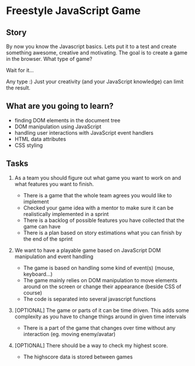 # Freestyle JavaScript Game

## Story

By now you know the Javascript basics. Lets put it to a test and create something awesome, creative and motivating. The goal is to create a game in the browser. What type of game?

Wait for it...

Any type :) Just your creativity (and your JavaScript knowledge) can limit the result.

## What are you going to learn?

- finding DOM elements in the document tree
- DOM manipulation using JavaScript
- handling user interactions with JavaScript event handlers
- HTML data attributes
- CSS styling

## Tasks

1. As a team you should figure out what game you want to work on and what features you want to finish.
    - There is a game that the whole team agrees you would like to implement
    - Checked your game idea with a mentor to make sure it can be realistically implemented in a sprint
    - There is a backlog of possible features you have collected that the game can have
    - There is a plan based on story estimations what you can finish by the end of the sprint

2. We want to have a playable game based on JavaScript DOM manipulation and event handling
    - The game is based on handling some kind of event(s) (mouse, keyboard...)
    - The game mainly relies on DOM manipulation to move elements around on the screen or change their appearance (beside CSS of course)
    - The code is separated into several javascript functions

3. [OPTIONAL] The game or parts of it can be time driven. This adds some complexity as you have to change things around in given time intervals
    - There is a part of the game that changes over time without any interaction (eg. moving enemy/avatar)

4. [OPTIONAL] There should be a way to check my highest score.
    - The highscore data is stored between games
